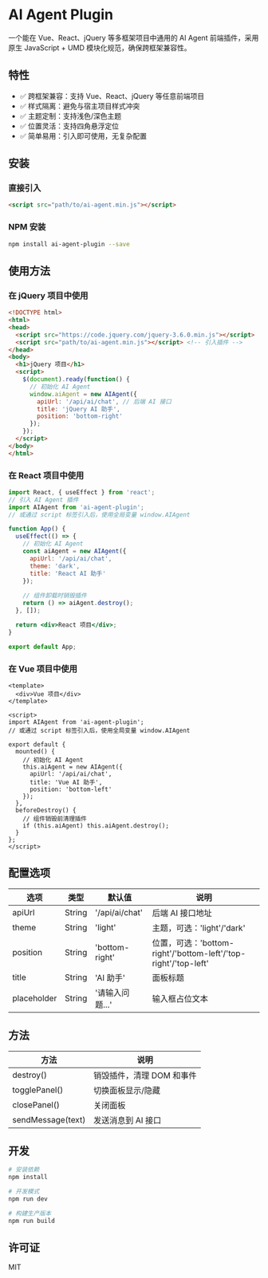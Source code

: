 # AI Agent Plugin

一个能在 Vue、React、jQuery 等多框架项目中通用的 AI Agent 前端插件，采用原生 JavaScript + UMD 模块化规范，确保跨框架兼容性。

## 特性

- ✅ 跨框架兼容：支持 Vue、React、jQuery 等任意前端项目
- ✅ 样式隔离：避免与宿主项目样式冲突
- ✅ 主题定制：支持浅色/深色主题
- ✅ 位置灵活：支持四角悬浮定位
- ✅ 简单易用：引入即可使用，无复杂配置

## 安装

### 直接引入

```html
<script src="path/to/ai-agent.min.js"></script>
```

### NPM 安装

```bash
npm install ai-agent-plugin --save
```

## 使用方法

### 在 jQuery 项目中使用

```html
<!DOCTYPE html>
<html>
<head>
  <script src="https://code.jquery.com/jquery-3.6.0.min.js"></script>
  <script src="path/to/ai-agent.min.js"></script> <!-- 引入插件 -->
</head>
<body>
  <h1>jQuery 项目</h1>
  <script>
    $(document).ready(function() {
      // 初始化 AI Agent
      window.aiAgent = new AIAgent({
        apiUrl: '/api/ai/chat', // 后端 AI 接口
        title: 'jQuery AI 助手',
        position: 'bottom-right'
      });
    });
  </script>
</body>
</html>
```

### 在 React 项目中使用

```jsx
import React, { useEffect } from 'react';
// 引入 AI Agent 插件
import AIAgent from 'ai-agent-plugin';
// 或通过 script 标签引入后，使用全局变量 window.AIAgent

function App() {
  useEffect(() => {
    // 初始化 AI Agent
    const aiAgent = new AIAgent({
      apiUrl: '/api/ai/chat',
      theme: 'dark',
      title: 'React AI 助手'
    });
    
    // 组件卸载时销毁插件
    return () => aiAgent.destroy();
  }, []);

  return <div>React 项目</div>;
}

export default App;
```

### 在 Vue 项目中使用

```vue
<template>
  <div>Vue 项目</div>
</template>

<script>
import AIAgent from 'ai-agent-plugin';
// 或通过 script 标签引入后，使用全局变量 window.AIAgent

export default {
  mounted() {
    // 初始化 AI Agent
    this.aiAgent = new AIAgent({
      apiUrl: '/api/ai/chat',
      title: 'Vue AI 助手',
      position: 'bottom-left'
    });
  },
  beforeDestroy() {
    // 组件销毁前清理插件
    if (this.aiAgent) this.aiAgent.destroy();
  }
};
</script>
```

## 配置选项

| 选项 | 类型 | 默认值 | 说明 |
|------|------|--------|------|
| apiUrl | String | '/api/ai/chat' | 后端 AI 接口地址 |
| theme | String | 'light' | 主题，可选：'light'/'dark' |
| position | String | 'bottom-right' | 位置，可选：'bottom-right'/'bottom-left'/'top-right'/'top-left' |
| title | String | 'AI 助手' | 面板标题 |
| placeholder | String | '请输入问题...' | 输入框占位文本 |

## 方法

| 方法 | 说明 |
|------|------|
| destroy() | 销毁插件，清理 DOM 和事件 |
| togglePanel() | 切换面板显示/隐藏 |
| closePanel() | 关闭面板 |
| sendMessage(text) | 发送消息到 AI 接口 |

## 开发

```bash
# 安装依赖
npm install

# 开发模式
npm run dev

# 构建生产版本
npm run build
```

## 许可证

MIT